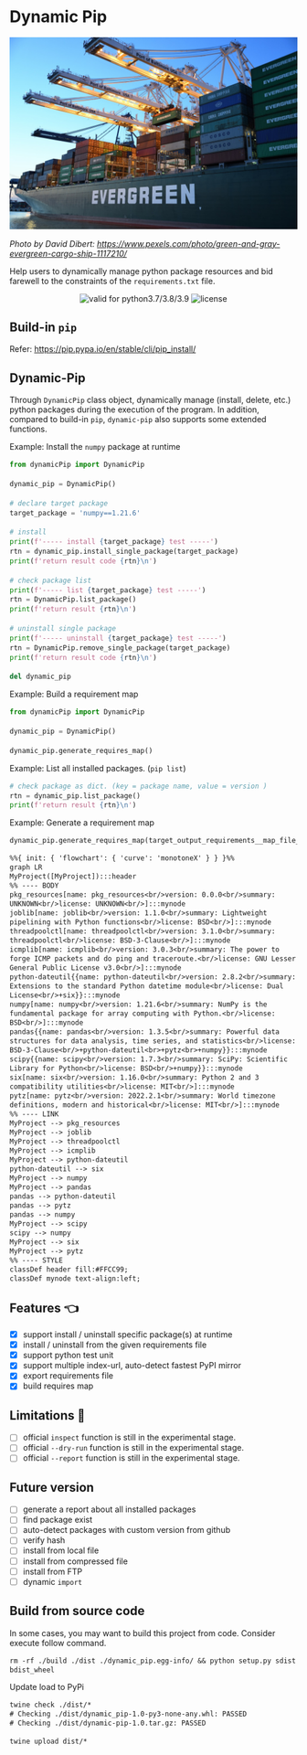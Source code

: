 # Dynamic Pip

![logo](assets/logo.jpg)

_Photo by David Dibert: https://www.pexels.com/photo/green-and-gray-evergreen-cargo-ship-1117210/_

Help users to dynamically manage python package resources and bid farewell to the constraints of the `requirements.txt` file.

<p align="center">
    <img src="https://img.shields.io/badge/Python-3.7%2F3.8%2F3.9-blue" alt="valid for python3.7/3.8/3.9" />
    <img src="https://img.shields.io/badge/Apache-2.0-blue" alt="license" />
</p>


## Build-in `pip`

Refer: https://pip.pypa.io/en/stable/cli/pip_install/

## Dynamic-Pip

Through `DynamicPip` class object, dynamically manage (install, delete, etc.) python packages during the execution of the program. In addition, compared to build-in `pip`, `dynamic-pip` also supports some extended functions.

Example: Install the `numpy` package at runtime
```py
from dynamicPip import DynamicPip

dynamic_pip = DynamicPip()

# declare target package
target_package = 'numpy==1.21.6'

# install
print(f'----- install {target_package} test -----')
rtn = dynamic_pip.install_single_package(target_package)
print(f'return result code {rtn}\n')

# check package list
print(f'----- list {target_package} test -----')
rtn = DynamicPip.list_package()
print(f'return result {rtn}\n')

# uninstall single package
print(f'----- uninstall {target_package} test -----')
rtn = DynamicPip.remove_single_package(target_package)
print(f'return result code {rtn}\n')

del dynamic_pip
```

Example: Build a requirement map
```python
from dynamicPip import DynamicPip

dynamic_pip = DynamicPip()

dynamic_pip.generate_requires_map()
```

Example: List all installed packages. (`pip list`)
```python
# check package as dict. (key = package name, value = version )
rtn = dynamic_pip.list_package()
print(f'return result {rtn}\n')
```

Example: Generate a requirement map
```python
dynamic_pip.generate_requires_map(target_output_requirements__map_file_name)
```

```mermaid
%%{ init: { 'flowchart': { 'curve': 'monotoneX' } } }%%
graph LR
MyProject([MyProject]):::header
%% ---- BODY
pkg_resources[name: pkg_resources<br/>version: 0.0.0<br/>summary: UNKNOWN<br/>license: UNKNOWN<br/>]:::mynode
joblib[name: joblib<br/>version: 1.1.0<br/>summary: Lightweight pipelining with Python functions<br/>license: BSD<br/>]:::mynode
threadpoolctl[name: threadpoolctl<br/>version: 3.1.0<br/>summary: threadpoolctl<br/>license: BSD-3-Clause<br/>]:::mynode
icmplib[name: icmplib<br/>version: 3.0.3<br/>summary: The power to forge ICMP packets and do ping and traceroute.<br/>license: GNU Lesser General Public License v3.0<br/>]:::mynode
python-dateutil{{name: python-dateutil<br/>version: 2.8.2<br/>summary: Extensions to the standard Python datetime module<br/>license: Dual License<br/>+six}}:::mynode
numpy[name: numpy<br/>version: 1.21.6<br/>summary: NumPy is the fundamental package for array computing with Python.<br/>license: BSD<br/>]:::mynode
pandas{{name: pandas<br/>version: 1.3.5<br/>summary: Powerful data structures for data analysis, time series, and statistics<br/>license: BSD-3-Clause<br/>+python-dateutil<br>+pytz<br>+numpy}}:::mynode
scipy{{name: scipy<br/>version: 1.7.3<br/>summary: SciPy: Scientific Library for Python<br/>license: BSD<br/>+numpy}}:::mynode
six[name: six<br/>version: 1.16.0<br/>summary: Python 2 and 3 compatibility utilities<br/>license: MIT<br/>]:::mynode
pytz[name: pytz<br/>version: 2022.2.1<br/>summary: World timezone definitions, modern and historical<br/>license: MIT<br/>]:::mynode
%% ---- LINK
MyProject --> pkg_resources
MyProject --> joblib
MyProject --> threadpoolctl
MyProject --> icmplib
MyProject --> python-dateutil
python-dateutil --> six
MyProject --> numpy
MyProject --> pandas
pandas --> python-dateutil
pandas --> pytz
pandas --> numpy
MyProject --> scipy
scipy --> numpy
MyProject --> six
MyProject --> pytz
%% ---- STYLE
classDef header fill:#FFCC99;
classDef mynode text-align:left;
```

## Features :point_left:
- [x] support install / uninstall specific package(s) at runtime
- [x] install / uninstall from the given requirements file
- [x] support python test unit
- [x] support multiple index-url, auto-detect fastest PyPI mirror
- [x] export requirements file
- [x] build requires map

## Limitations :construction:
- [ ] official `inspect` function is still in the experimental stage.
- [ ] official `--dry-run` function is still in the experimental stage.
- [ ] official `--report` function is still in the experimental stage.

## Future version
- [ ] generate a report about all installed packages
- [ ] find package exist
- [ ] auto-detect packages with custom version from github
- [ ] verify hash
- [ ] install from local file
- [ ] install from compressed file
- [ ] install from FTP
- [ ] dynamic `import`

## Build from source  code
In some cases, you may want to build this project from code. Consider execute follow command.

```shell
rm -rf ./build ./dist ./dynamic_pip.egg-info/ && python setup.py sdist bdist_wheel
```

Update load to PyPi
```shell
twine check ./dist/*
# Checking ./dist/dynamic_pip-1.0-py3-none-any.whl: PASSED
# Checking ./dist/dynamic-pip-1.0.tar.gz: PASSED

twine upload dist/*
```

